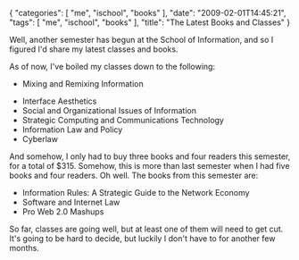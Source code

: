 {
    "categories": [
        "me", 
        "ischool", 
        "books"
    ], 
    "date": "2009-02-01T14:45:21", 
    "tags": [
        "me", 
        "ischool", 
        "books"
    ], 
    "title": "The Latest Books and Classes"
}

Well, another semester has begun at the School of Information, and so I figured I'd share my latest classes and books.

As of now, I've boiled my classes down to the following:<ul><li>Mixing and Remixing Information</li>
<li>Interface Aesthetics</li>
<li>Social and Organizational Issues of Information</li>
<li>Strategic Computing and Communications Technology</li>
<li>Information Law and Policy</li>
<li>Cyberlaw</li></ul>

And somehow, I only had to buy three books and four readers this semester, for a total of $315. Somehow, this is more than last semester when I had five books and four readers. Oh well. The books from this semester are:
<ul><li>Information Rules: A Strategic Guide to the Network Economy</li>
<li>Software and Internet Law</li>
<li>Pro Web 2.0 Mashups</li></ul>

So far, classes are going well, but at least one of them will need to get cut. It's going to be hard to decide, but luckily I don't have to for another few months.